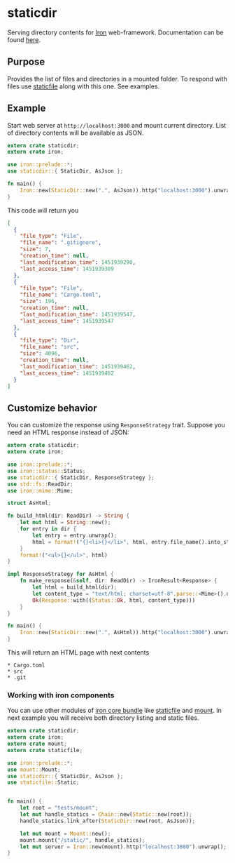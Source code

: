 # staticdir

Serving directory contents for [Iron](https://github.com/iron/iron) web-framework. Documentation can be found [here](http://franza.github.io/staticdir/index.html).

## Purpose

Provides the list of files and directories in a mounted folder. To respond with files use [staticfile](https://github.com/iron/staticfile) along with this one. See examples.

## Example

Start web server at `http://localhost:3000` and mount current directory. List of directory contents will be available as JSON.

```rust
extern crate staticdir;
extern crate iron;

use iron::prelude::*;
use staticdir::{ StaticDir, AsJson };

fn main() {
    Iron::new(StaticDir::new(".", AsJson)).http("localhost:3000").unwrap();
}
```

This code will return you

```JSON
[
  {
    "file_type": "File",
    "file_name": ".gitignore",
    "size": 7,
    "creation_time": null,
    "last_modification_time": 1451939290,
    "last_access_time": 1451939309
  },
  {
    "file_type": "File",
    "file_name": "Cargo.toml",
    "size": 196,
    "creation_time": null,
    "last_modification_time": 1451939547,
    "last_access_time": 1451939547
  },
  {
    "file_type": "Dir",
    "file_name": "src",
    "size": 4096,
    "creation_time": null,
    "last_modification_time": 1451939462,
    "last_access_time": 1451939462
  }
]
```

## Customize behavior

You can customize the response using `ResponseStrategy` trait. Suppose you need an HTML response instead of JSON:

```rust
extern crate staticdir;
extern crate iron;

use iron::prelude::*;
use iron::status::Status;
use staticdir::{ StaticDir, ResponseStrategy };
use std::fs::ReadDir;
use iron::mime::Mime;

struct AsHtml;

fn build_html(dir: ReadDir) -> String {
    let mut html = String::new();
    for entry in dir {
        let entry = entry.unwrap();
        html = format!("{}<li>{}</li>", html, entry.file_name().into_string().unwrap());
    }
    format!("<ul>{}</ul>", html)
}

impl ResponseStrategy for AsHtml {
    fn make_response(&self, dir: ReadDir) -> IronResult<Response> {
        let html = build_html(dir);
        let content_type = "text/html; charset=utf-8".parse::<Mime>().unwrap();
        Ok(Response::with((Status::Ok, html, content_type)))
    }
}

fn main() {
    Iron::new(StaticDir::new(".", AsHtml)).http("localhost:3000").unwrap();
}
```

This will return an HTML page with next contents

```
* Cargo.toml
* src
* .git
```

### Working with iron components

You can use other modules of [iron core bundle](https://github.com/iron/iron#core-extensions) like [staticfile](https://github.com/iron/staticfile) and [mount](https://github.com/iron/mount).
In next example you will receive both directory listing and static files.

```rust
extern crate staticdir;
extern crate iron;
extern crate mount;
extern crate staticfile;

use iron::prelude::*;
use mount::Mount;
use staticdir::{ StaticDir, AsJson };
use staticfile::Static;


fn main() {
    let root = "tests/mount";
    let mut handle_statics = Chain::new(Static::new(root));
    handle_statics.link_after(StaticDir::new(root, AsJson));

    let mut mount = Mount::new();
    mount.mount("/static/", handle_statics);
    let mut server = Iron::new(mount).http("localhost:3000").unwrap();
}
```

